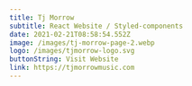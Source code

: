 ```yaml
---
title: Tj Morrow
subtitle: React Website / Styled-components
date: 2021-02-21T08:58:54.552Z
image: /images/tj-morrow-page-2.webp
logo: /images/tjmorrow-logo.svg
buttonString: Visit Website
link: https://tjmorrowmusic.com
---
```

